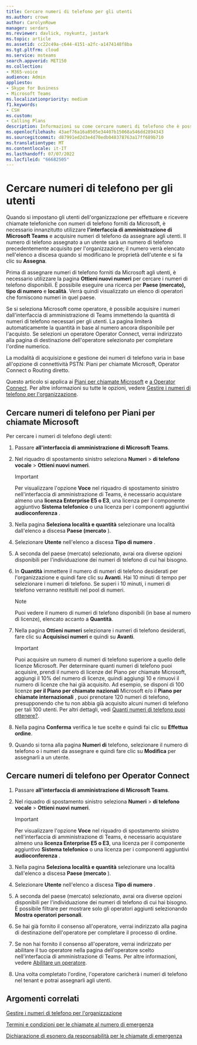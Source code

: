 ```yaml
---
title: Cercare numeri di telefono per gli utenti
ms.author: crowe
author: CarolynRowe
manager: serdars
ms.reviewer: davlick, roykuntz, jastark
ms.topic: article
ms.assetid: cc22c49a-c644-4151-a2fc-a1474148f8ba
ms.tgt.pltfrm: cloud
ms.service: msteams
search.appverid: MET150
ms.collection:
- M365-voice
audience: Admin
appliesto:
- Skype for Business
- Microsoft Teams
ms.localizationpriority: medium
f1.keywords:
- CSH
ms.custom:
- Calling Plans
description: Informazioni su come cercare numeri di telefono che è possibile assegnare agli utenti in base al paese o all'area geografica e alla città e specificare la quantità di numeri necessaria.
ms.openlocfilehash: 43aef76a16a8505e34407b15068a546dd2894343
ms.sourcegitcommit: d87991ed2d3e4d70edb048378763a17ff689b710
ms.translationtype: MT
ms.contentlocale: it-IT
ms.lasthandoff: 07/07/2022
ms.locfileid: "66682505"
---
```

# <a name="search-for-telephone-numbers-for-users"></a>Cercare numeri di telefono per gli utenti

Quando si impostano gli utenti dell'organizzazione per effettuare e ricevere chiamate telefoniche con numeri di telefono forniti da Microsoft, è necessario innanzitutto utilizzare **l'interfaccia di amministrazione di Microsoft Teams** e acquisire numeri di telefono da assegnare agli utenti. Il numero di telefono assegnato a un utente sarà un numero di telefono precedentemente acquisito per l'organizzazione; il numero verrà elencato nell'elenco a discesa quando si modificano le proprietà dell'utente e si fa clic su **Assegna**.
  
Prima di assegnare numeri di telefono forniti da Microsoft agli utenti, è necessario utilizzare la pagina **Ottieni nuovi numeri** per cercare i numeri di telefono disponibili. È possibile eseguire una ricerca per **Paese (mercato),** **tipo di numero** e **località**. Verrà quindi visualizzato un elenco di operatori che forniscono numeri in quel paese.

Se si seleziona Microsoft come operatore, è possibile acquisire i numeri dall'interfaccia di amministrazione di Teams immettendo la quantità di numeri di telefono necessari per gli utenti. La pagina limiterà automaticamente la quantità in base al numero ancora disponibile per l'acquisto. Se selezioni un operatore Operator Connect, verrai indirizzato alla pagina di destinazione dell'operatore selezionato per completare l'ordine numerico.

La modalità di acquisizione e gestione dei numeri di telefono varia in base all'opzione di connettività PSTN: Piani per chiamate Microsoft, Operator Connect o Routing diretto.

Questo articolo si applica ai [Piani per chiamate Microsoft](#search-for-telephone-numbers-for-microsoft-calling-plans) e [a Operator Connect](#search-for-telephone-numbers-for-operator-connect). Per altre informazioni su tutte le opzioni, vedere [Gestire i numeri di telefono per l'organizzazione](/microsoftteams/manage-phone-numbers-landing-page).

## <a name="search-for-telephone-numbers-for-microsoft-calling-plans"></a>Cercare numeri di telefono per Piani per chiamate Microsoft

Per cercare i numeri di telefono degli utenti:
  
1. Passare **all'interfaccia di amministrazione di Microsoft Teams**.

2. Nel riquadro di spostamento sinistro seleziona **Numeri** >  **di telefono vocale** > **Ottieni nuovi numeri**.
  
    > [!IMPORTANT]
    > Per visualizzare l'opzione **Voce** nel riquadro di spostamento sinistro nell'interfaccia di amministrazione di Teams, è necessario acquistare almeno una **licenza Enterprise E5 o E3**, una licenza per il componente aggiuntivo **Sistema telefonico** o una licenza per i componenti aggiuntivi **audioconferenza** .  

3. Nella pagina **Seleziona località e quantità** selezionare una località dall'elenco a discesa **Paese (mercato** ).

4. Selezionare **Utente** nell'elenco a discesa **Tipo di numero** .

5. A seconda del paese (mercato) selezionato, avrai ora diverse opzioni disponibili per l'individuazione dei numeri di telefono di cui hai bisogno.  

6. In **Quantità** immettere il numero di numeri di telefono desiderati per l'organizzazione e quindi fare clic su **Avanti**. Hai 10 minuti di tempo per selezionare i numeri di telefono. Se superi i 10 minuti, i numeri di telefono verranno restituiti nel pool di numeri.

    > [!NOTE]
    > Puoi vedere il numero di numeri di telefono disponibili (in base al numero di licenze), elencato accanto a **Quantità**.
  
7. Nella pagina **Ottieni numeri** selezionare i numeri di telefono desiderati, fare clic su **Acquisisci numeri** e quindi su **Avanti**.

    > [!IMPORTANT]
    > Puoi acquisire un numero di numeri di telefono superiore a quello delle licenze Microsoft. Per determinare quanti numeri di telefono puoi acquisire, prendi il numero di licenze del Piano per chiamate Microsoft, aggiungi il 10% del numero di licenze, quindi aggiungi 10 e rimuovi il numero di licenze che hai già acquisito. Ad esempio, se disponi di 100 licenze **per il Piano per chiamate nazionali** Microsoft e/o il **Piano per chiamate internazionali** , puoi prenotare 120 numeri di telefono, presupponendo che tu non abbia già acquisito alcuni numeri di telefono per tali 100 utenti. Per altri dettagli, vedi [Quanti numeri di telefono puoi ottenere?](./how-many-phone-numbers-can-you-get.md).

8. Nella pagina **Conferma** verifica le tue scelte e quindi fai clic su **Effettua ordine**.

9. Quando si torna alla pagina **Numeri di** telefono, selezionare il numero di telefono o i numeri da assegnare e quindi fare clic su **Modifica** per assegnarli a un utente.

## <a name="search-for-telephone-numbers-for-operator-connect"></a>Cercare numeri di telefono per Operator Connect

1. Passare **all'interfaccia di amministrazione di Microsoft Teams**.

2. Nel riquadro di spostamento sinistro seleziona **Numeri** >  **di telefono vocale** > **Ottieni nuovi numeri**.
  
    > [!IMPORTANT]
    > Per visualizzare l'opzione **Voce** nel riquadro di spostamento sinistro nell'interfaccia di amministrazione di Teams, è necessario acquistare almeno una **licenza Enterprise E5 o E3**, una licenza per il componente aggiuntivo **Sistema telefonico** o una licenza per i componenti aggiuntivi **audioconferenza** .  

3. Nella pagina **Seleziona località e quantità** selezionare una località dall'elenco a discesa **Paese (mercato** ).

4. Selezionare **Utente** nell'elenco a discesa **Tipo di numero** .

5. A seconda del paese (mercato) selezionato, avrai ora diverse opzioni disponibili per l'individuazione dei numeri di telefono di cui hai bisogno. È possibile filtrare per mostrare solo gli operatori aggiunti selezionando **Mostra operatori personali**.

6. Se hai già fornito il consenso all'operatore, verrai indirizzato alla pagina di destinazione dell'operatore per completare il processo di ordine.

7. Se non hai fornito il consenso all'operatore, verrai indirizzato per abilitare il tuo operatore nella pagina dell'operatore scelto nell'interfaccia di amministrazione di Teams. Per altre informazioni, vedere [Abilitare un operatore](operator-connect-configure.md#enable-an-operator).

8. Una volta completato l'ordine, l'operatore caricherà i numeri di telefono nel tenant e potrai assegnarli agli utenti.  

## <a name="related-topics"></a>Argomenti correlati

[Gestire i numeri di telefono per l'organizzazione](manage-phone-numbers-landing-page.md)

[Termini e condizioni per le chiamate al numero di emergenza](./emergency-calling-terms-and-conditions.md)

[Dichiarazione di esonero da responsabilità per le chiamate di emergenza](https://github.com/MicrosoftDocs/OfficeDocs-SkypeForBusiness/blob/live/Teams/downloads/emergency-calling/emergency-calling-label-(en-us)-(v.1.0).zip?raw=true)
